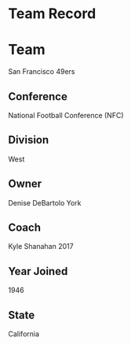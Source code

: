 # Team Record

# Team
San Francisco 49ers

## Conference
National Football Conference (NFC)

## Division
West

## Owner
Denise DeBartolo York

## Coach
Kyle Shanahan
2017

## Year Joined
1946

## State
California 